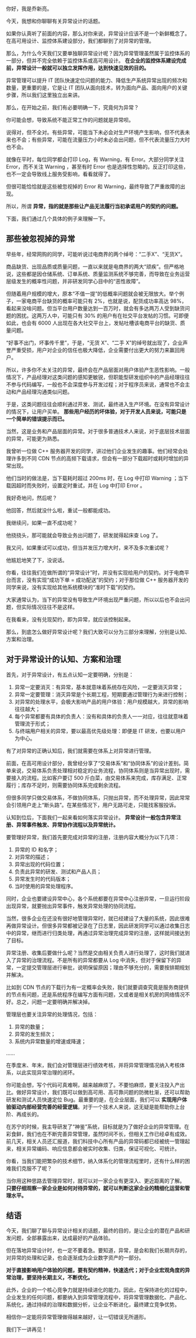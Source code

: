 你好，我是乔新亮。

今天，我想和你聊聊有关异常设计的话题。

如果你认真听了前面的内容，那么对你来说，异常设计应该不是一个新鲜概念了。在高可用设计、监控体系建设部分，我们都聊到了对异常的管理。

那么，为什么今天我们又要单独聊异常设计呢？因为异常管理虽然属于监控体系的一部分，但并不完全依赖于监控体系或高可用设计。 **在企业的监控体系建设完成前，异常设计一般就可以独立发挥作用，达到快速见效的目的。**

异常管理可以提升 IT 团队快速定位问题的能力、降低生产系统异常出现的频次和数量，更重要的是，它是让 IT 团队从面向技术，转为面向产品、面向用户的关键步骤，所以我们这里独立出来讲。

那么，在开始之前，我们有必要明确一下，究竟何为异常？

你可能会想，导致系统不能正常工作的问题就是异常呗。

说得对，但不全对。有些异常，可能当下未必会对生产环境产生影响，但不代表未来也不会；有些异常，可能在流量压力小时未必会出问题，但不代表流量压力大时也不会。

就像在平时，每位同学都会打印 Log，有 Warning，有 Error。大部分同学关注 Error，而不关注 Warning ，甚至有时 Error 也是选择性忽略的。反正打印这些，也不一定会导致线上服务受影响，看看就得了。

但很可能恰恰就是这些被忽视掉的 Error 和 Warning，最终导致了严重故障的出现。

所以，所谓 **异常，指的就是那些让产品无法履行当初承诺用户的契约的问题。**

下面，我们通过几个具体的例子来理解一下。

## 那些被忽视掉的异常

早些年，经常网购的同学，可能听说过电商界的两个绰号：“二手X”、“无货X”。

商品缺货、出现品质或质量问题，一直以来就是电商界的两大“顽疾”。但严格地说，这些都是因仓储系统、订单系统、质量监测系统不够完善，而导致在业务运营层级发生的概率性问题，并非研发同学心目中的“恶性故障”。

但随着用户规模的增大，原本“不值一提”的低概率问题就会被无限放大。举个例子，一家电商平台缺货的概率可能只有 2%，也就是说，配货成功率高达 98%，看起来没啥问题。但当平台用户数量达到一百万时，就会有多达两万人受到缺货问题的困扰。这两万人中，可能只有 30% 的用户有在社交平台发帖的习惯。可即便如此，也会有 6000 人出现在各大社交平台上，发帖吐槽该电商平台的缺货、质量问题。

“好事不出门，坏事传千里”，于是，“无货 X”、“二手 X”的绰号就出现了，企业声誉严重受损，用户对企业的信任也极大降低，企业需要付出更大的努力来赢回用户。

所以，许多你不太关注的异常，最终会在产品层面对用户体验产生恶性影响。一般情况下，产品经理对这类问题的感知更敏锐，但职能型研发组织中的产品经理往往不参与代码编写，一般也不会深度参与开发过程；对于程序员来说，通常也不会主动和产品经理沟通类似问题。

于是，这类问题往往会顺利通过开发、测试，最终进入生产环境。在没有异常设计的情况下，让用户买单。 **那些用户经历的坏体验，对于开发人员来说，可能只是一个简单的错误提示而已。**

当然，这是业务和产品层面的异常。对于很多普通技术人来说，对于底层技术层面的异常，可能更为熟悉。

我曾听一位做 C++ 服务器开发的同学，讲过他们企业发生的趣事。他们经常会处理许多到不同 CDN 节点的高频下载请求，但会有一部分下载超时或耗时增加的异常出现。

他们当时的做法是，当下载耗时超过 200ms 时，在 Log 中打印 Warning ；当下载因超时而失败时，设置定时重试，并在 Log 中打印 Error 。

我好奇地问，然后呢？

他回答，然后就没什么啦，重试一般都能成功。

我继续问，如果一直不成功呢？

他挠挠头，那可能就会导致业务出问题了，研发就得起床查 Log 了。

我又问，如果重试可以成功，但当并发压力增大时，来不及多次重试呢？

他尴尬地笑了下，没说话。

你看，往往我们在做所谓的“异常设计”时，并没有实现给用户的契约。对于电商平台而言，没有实现“成功下单 = 成功配送”的契约；对于那位做 C++ 服务器开发的同学来说，没有实现给其他系统模块的“准时下载”的契约。

大家通常认为，当下的异常没有导致生产环境出现严重问题，所以以后也不会出问题，但实际情况往往不是这样。

在我看来，没有兑现契约，即为异常，就应该控制起来。

那么，到底怎么做好异常设计呢？我们大致可以分为三部分来理解，分别是认知、方案和治理。

## 对于异常设计的认知、方案和治理

首先，对于异常设计，有五点认知一定要明确，分别是：

1. 异常一定要消灭：有异常，基本就意味着系统存在风险，一定要消灭异常；
2. 异常一定要管理：消灭异常是个长期工程，短期要通过管理行为来进行控制；
3. 对异常的处理水平，会极大影响产品的用户体验：用户规模越大，异常的影响往往越大；
4. 每个异常都要有具体的负责人：没有和具体的负责人一一对应，往往就意味着管理流于形式；
5. 与终端用户相关的异常，要以最高优先级处理：即便是 IT 研发，也要以用户为中心。

有了对异常的正确认知后，我们就需要在体系上对异常进行管理。

前面，在高可用设计部分，我曾经分享了“交易体系”和“协同体系”的设计差别。简单来说，交易体系负责处理相对稳定的业务流程，协同体系则是当异常出现时，需要接入的流程。比如客户要订 500 斤白菜，由交易体系来完成，库存满足、正常履行；库存不足时，则需要协同体系完成剩余流程。

但很多同学只做交易体系，不做协同体系，只抛出异常，而不处理异常，因此常常会引领用户走上“断头路”。在某些情况下，用户无路可走，只能找客服投诉。

认知到位后，下面我们一起来看如何落实异常设计。 **异常设计一般包含异常注册、异常事件触发、异常协作流程以及异常统计。**

要管理好异常，我们首先要完成对异常的注册，注册内容大概分为以下几项：

1. 异常的 ID 和名字；
2. 对异常的描述；
3. 异常出现的代码位置；
4. 负责此异常的研发、测试和产品人员；
5. 异常发生时的代码版本；
6. 当时使用的异常处理程序。

同时，企业也要建设异常中心，各个系统都要在异常中心注册异常，一旦运行阶段出现异常，就要抛出异常事件，触发异常处理的协同流程。

当然，很多企业在还没有很好地管理异常时，就已经建设了大量的系统，因此很难再做异常设计。但很多异常都被记录在了日志里，因此研发同学可以通过收集日志中的异常，继而进行归类处理，再通过异常治理完成异常的注册，这样就间接达到了目标。

异常注册、收集后要做什么呢？当然是交由相关负责人进行处理了，这时我们就进入了异常的治理流程。不是所有的异常都要从 Log 中消失，但对于保留下的异常，一定提交管理层进行审批，说明保留原因；理由不够充分的，需要按排期规划并解决。

比如到 CDN 节点的下载行为有一定概率会失败，我们就要调查究竟是服务商提供的节点有问题，还是系统程序在编写方面有问题，又或者是相关机房的网络情况不好。总之，问题一定要明确并解决掉。

管理层也要关注异常的处理情况，包括：

1. 异常的数量；
2. 异常的发生频次；
3. 系统内异常数量的增速或降速；

……

在季度末、年末，我们会对管理层进行绩效考核，并将异常管理情况纳入考核体系，以此实现异常治理的闭环。

你可能会想，写个代码可真难啊，越来越麻烦了。不要怕麻烦，要关注投入产出比。做好异常设计，我们既可以做到高可用、高可靠问题的防微杜渐，还可以帮助研发和测试人员快速定位 Bug。最重要的是，在企业层面，我们可以 **实现用户体验驱动内部经营完善的经营逻辑**。对于一个技术人来说，这无疑是能帮助你上台阶、再成长的。

在苏宁的时候，我主导研发了“神鉴”系统，目标就是为了做好企业的异常管理。在彩食鲜，我们也在不断完善异常管理，虽然时间不长，但相关工作已经卓有成效。前几天，相关人员还汇报道，我们科技中心所有产品的异常码都已经被统一管理起来，相关异常编码、响应信息都会被实时收集、归类，保证可视化、可统计。

你看，当我们能把繁杂的技术细节，纳入体系化的管理流程里时，还有什么样的困难我们克服不了呢？

当你用这种思路去管理异常时，就可以对一家企业有更深入、更近距离的了解。 **只要仔细观察一家企业是如何对待异常的，就可以判断这家企业的精细化运营和管理水平。**

## 结语

今天，我们聊了聊与异常设计相关的话题，最终的目的，是让企业的潜在产品和研发问题，全部暴露出来，达成最好的产品体验。

但在落地异常设计时，也一定不要着急。要知道，异常，是会和我们长期共存的，对异常的处理和记录，也会逐渐成为企业数字资产的一部分。

**对于直接影响用户体验的问题，要有契约精神，快速迭代；对于企业宏观角度的异常治理，要坚持长期主义，不断优化。**

此外，企业的一个核心竞争力就是持续进化的能力。因此，在保持进化的过程中，企业发生的任何问题，都要纳入到异常管理流程中，将异常管理数据化、产品化、系统化，通过持续的治理和数据分析，让企业不断进化，最终建立竞争优势。

相信你一定能将异常管理做得越来越好，让一切错误无所遁形。

我们下一讲再见！